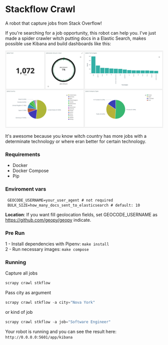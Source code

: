 # Stackflow Crawl
A robot that capture jobs from Stack Overflow!

If you're searching for a job opportunity, this robot can help you.
I've just made a spider crawler witch putting docs in a Elastic Search, makes possible 
use Kibana and build dashboards like this:

![Kibana Jobs Dashboard](images/kibana-jobs-dasjboard.png)

It's awesome because you know witch country has more jobs with a determinate technology or where eran better for certain technology.

### Requirements

- Docker
- Docker Compose
- Pip

### Enviroment vars

````.env
 GEOCODE_USERNAME=your_user_agent # not required
 BULK_SIZE=how_many_docs_sent_to_elasticsearch # default: 10
````

**Location**: If you want fill geolocation fields, set GEOCODE_USERNAME as https://github.com/geopy/geopy indicate.

### Pre Run

1 - Install dependencies with Pipenv: ```make install```   \
2 - Run necessary images: ```make compose```

### Running

Capture all jobs
````python
scrapy crawl stkflow
````

Pass city as argument
````python
scrapy crawl stkflow -a city="Nova York"
````
or kind of job

```python
scrapy crawl stkflow -a job="Software Engineer"
```

Your robot is running and you can see the result here: ```http://0.0.0.0:5601/app/kibana```
